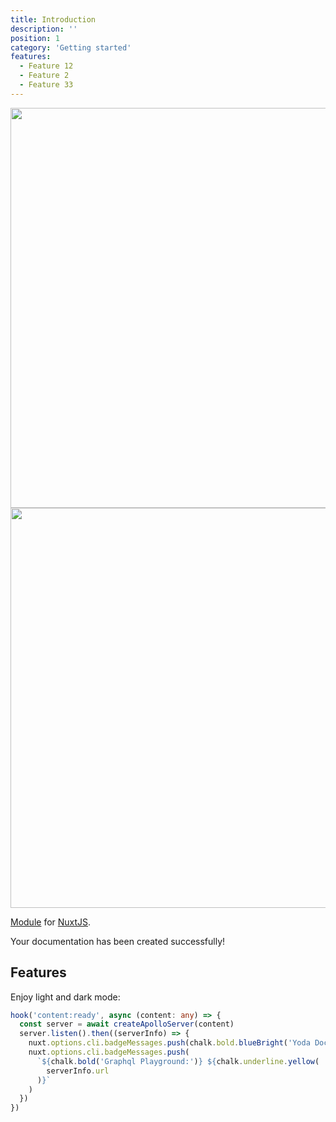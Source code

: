 ```yaml
---
title: Introduction
description: ''
position: 1
category: 'Getting started'
features:
  - Feature 12
  - Feature 2
  - Feature 33
---
```


<img src="/preview.png" class="light-img" width="1280" height="640" alt=""/>
<img src="/preview-dark.png" class="dark-img" width="1280" height="640" alt=""/>

[Module]() for [NuxtJS](https://nuxtjs.org).

<alert type="success">

Your documentation has been created successfully!

</alert>

## Features

<list :items="features"></list>

<p class="flex items-center">Enjoy light and dark mode:&nbsp;<app-color-switcher class="inline-flex ml-2"></app-color-switcher></p>

```ts
hook('content:ready', async (content: any) => {
  const server = await createApolloServer(content)
  server.listen().then((serverInfo) => {
    nuxt.options.cli.badgeMessages.push(chalk.bold.blueBright('Yoda Docs'), '')
    nuxt.options.cli.badgeMessages.push(
      `${chalk.bold('Graphql Playground:')} ${chalk.underline.yellow(
        serverInfo.url
      )}`
    )
  })
})
```
